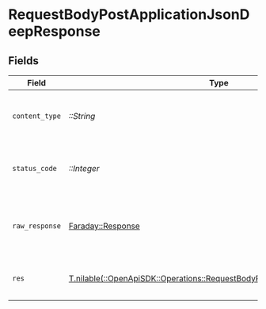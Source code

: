 # RequestBodyPostApplicationJsonDeepResponse


## Fields

| Field                                                                                                                                          | Type                                                                                                                                           | Required                                                                                                                                       | Description                                                                                                                                    | Example                                                                                                                                        |
| ---------------------------------------------------------------------------------------------------------------------------------------------- | ---------------------------------------------------------------------------------------------------------------------------------------------- | ---------------------------------------------------------------------------------------------------------------------------------------------- | ---------------------------------------------------------------------------------------------------------------------------------------------- | ---------------------------------------------------------------------------------------------------------------------------------------------- |
| `content_type`                                                                                                                                 | *::String*                                                                                                                                     | :heavy_check_mark:                                                                                                                             | HTTP response content type for this operation                                                                                                  |                                                                                                                                                |
| `status_code`                                                                                                                                  | *::Integer*                                                                                                                                    | :heavy_check_mark:                                                                                                                             | HTTP response status code for this operation                                                                                                   |                                                                                                                                                |
| `raw_response`                                                                                                                                 | [Faraday::Response](https://www.rubydoc.info/gems/faraday/Faraday/Response)                                                                    | :heavy_check_mark:                                                                                                                             | Raw HTTP response; suitable for custom response parsing                                                                                        |                                                                                                                                                |
| `res`                                                                                                                                          | [T.nilable(::OpenApiSDK::Operations::RequestBodyPostApplicationJsonDeepRes)](../../models/operations/requestbodypostapplicationjsondeepres.md) | :heavy_minus_sign:                                                                                                                             | OK                                                                                                                                             | {<br/>"json": "..."<br/>}                                                                                                                      |